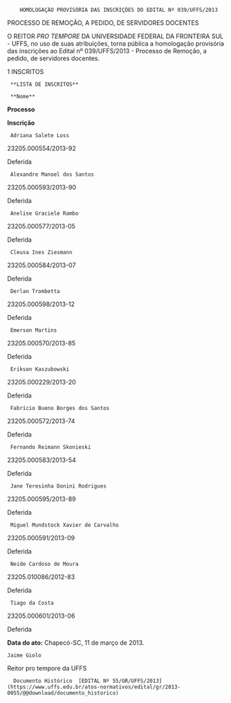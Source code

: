        HOMOLOGAÇÃO PROVISÓRIA DAS INSCRIÇÕES DO EDITAL Nº 039/UFFS/2013  

PROCESSO DE REMOÇÃO, A PEDIDO, DE SERVIDORES DOCENTES

 O REITOR *PRO TEMPORE* DA UNIVERSIDADE FEDERAL DA FRONTEIRA SUL - UFFS, no uso de suas atribuições, torna pública a homologação provisória das inscrições ao Edital nº 039/UFFS/2013 - Processo de Remoção, a pedido, de servidores docentes.

 1 INSCRITOS

     **LISTA DE INSCRITOS**

     **Nome**

   **Processo**

   **Inscrição**

     Adriana Salete Loss

   23205.000554/2013-92

   Deferida

     Alexandre Manoel dos Santos

   23205.000593/2013-90

   Deferida

     Anelise Graciele Rambo

   23205.000577/2013-05

   Deferida

     Cleusa Ines Ziesmann

   23205.000584/2013-07

   Deferida

     Derlan Trombetta

   23205.000598/2013-12

   Deferida

     Emerson Martins

   23205.000570/2013-85

   Deferida

     Erikson Kaszubowski

   23205.000229/2013-20

   Deferida

     Fabrício Bueno Borges dos Santos

   23205.000572/2013-74

   Deferida

     Fernando Reimann Skonieski

   23205.000583/2013-54

   Deferida

     Jane Teresinha Donini Rodrigues

   23205.000595/2013-89

   Deferida

     Miguel Mundstock Xavier de Carvalho

   23205.000591/2013-09

   Deferida

     Neide Cardoso de Moura

   23205.010086/2012-83

   Deferida

     Tiago da Costa

   23205.000601/2013-06

   Deferida

      

  

  

  

   **Data do ato:** Chapecó-SC, 11 de março de 2013.   
 

    Jaime Giolo   
 Reitor pro tempore da UFFS 

      Documento Histórico  [EDITAL Nº 55/GR/UFFS/2013](https://www.uffs.edu.br/atos-normativos/edital/gr/2013-0055/@@download/documento_historico)     
      